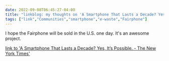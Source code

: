---date: 2022-09-08T06:45:27-04:00title: "linkblog: my thoughts on 'A Smartphone That Lasts a Decade? Yes, It’s Possible. - The New York Times'"tags: ["link","Communities","smartphone","e-waste","Fairphone"]---I hope the Fairphone will be sold in the U.S. one day. It's an awesome project. [link to 'A Smartphone That Lasts a Decade? Yes, It’s Possible. - The New York Times'](https://www.nytimes.com/2022/09/08/technology/personaltech/smartphone-lasts-decade.html)